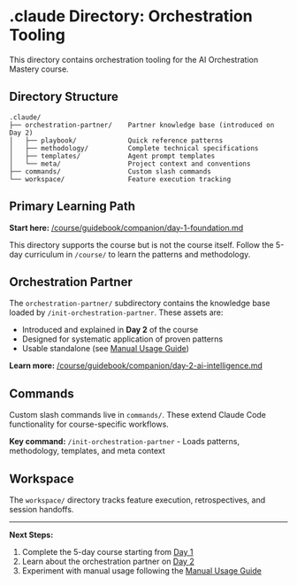 # .claude Directory: Orchestration Tooling

This directory contains orchestration tooling for the AI Orchestration Mastery course.

## Directory Structure

```
.claude/
├── orchestration-partner/    Partner knowledge base (introduced on Day 2)
│   ├── playbook/             Quick reference patterns
│   ├── methodology/          Complete technical specifications
│   ├── templates/            Agent prompt templates
│   └── meta/                 Project context and conventions
├── commands/                 Custom slash commands
└── workspace/                Feature execution tracking
```

## Primary Learning Path

**Start here:** [/course/guidebook/companion/day-1-foundation.md](/course/guidebook/companion/day-1-foundation.md)

This directory supports the course but is not the course itself. Follow the 5-day curriculum in `/course/` to learn the patterns and methodology.

## Orchestration Partner

The `orchestration-partner/` subdirectory contains the knowledge base loaded by `/init-orchestration-partner`. These assets are:

- Introduced and explained in **Day 2** of the course
- Designed for systematic application of proven patterns
- Usable standalone (see [Manual Usage Guide](/.claude/orchestration-partner/manual-usage.md))

**Learn more:** [/course/guidebook/companion/day-2-ai-intelligence.md](/course/guidebook/companion/day-2-ai-intelligence.md)

## Commands

Custom slash commands live in `commands/`. These extend Claude Code functionality for course-specific workflows.

**Key command:** `/init-orchestration-partner` - Loads patterns, methodology, templates, and meta context

## Workspace

The `workspace/` directory tracks feature execution, retrospectives, and session handoffs.

---

**Next Steps:**

1. Complete the 5-day course starting from [Day 1](/course/guidebook/companion/day-1-foundation.md)
2. Learn about the orchestration partner on [Day 2](/course/guidebook/companion/day-2-ai-intelligence.md)
3. Experiment with manual usage following the [Manual Usage Guide](/.claude/orchestration-partner/manual-usage.md)
